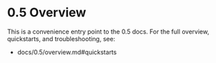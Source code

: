 # 0.5 Overview

This is a convenience entry point to the 0.5 docs. For the full overview, quickstarts, and troubleshooting, see:

- docs/0.5/overview.md#quickstarts

